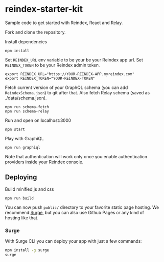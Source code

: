 # reindex-starter-kit

Sample code to get started with Reindex, React and Relay.

Fork and clone the repository.

Install dependencies

```
npm install
```

Set `REINDEX_URL` env variable to be your be your Reindex app url. Set
`REINDEX_TOKEN` to be your Reindex admin token.

```
export REINDEX_URL="https://YOUR-REINDEX-APP.myreindex.com"
export REINDEX_TOKEN="YOUR-REINDEX-TOKEN"
```

Fetch current version of your GraphQL schema (you can add `ReindexSchema.json`)
to git after that. Also fetch Relay schema (saved as ./data/schema.json).

```
npm run schema-fetch
npm run schema-relay
```

Run and open on localhost:3000

```
npm start
```

Play with GraphiQL

```
npm run graphiql
```

Note that authentication will work only once you enable authentication providers
inside your Reindex console.

## Deploying

Build minified js and css

```
npm run build
```

You can now push `public/` directory to your favorite static page hosting.
We recommend [Surge](https://www.surge.sh), but you can also use Github
Pages or any kind of hosting like that.

### Surge

With Surge CLI you can deploy your app with just a few commands:

```sh
npm install -g surge
surge
```
